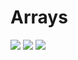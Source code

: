 # Arrays

<img src="https://assets.exercism.org/bootcamp/diagrams/javascript/10.png" class="diagram"/>
<img src="https://assets.exercism.org/bootcamp/diagrams/javascript/11.png" class="diagram"/>
<img src="https://assets.exercism.org/bootcamp/diagrams/javascript/12.png" class="diagram"/>
